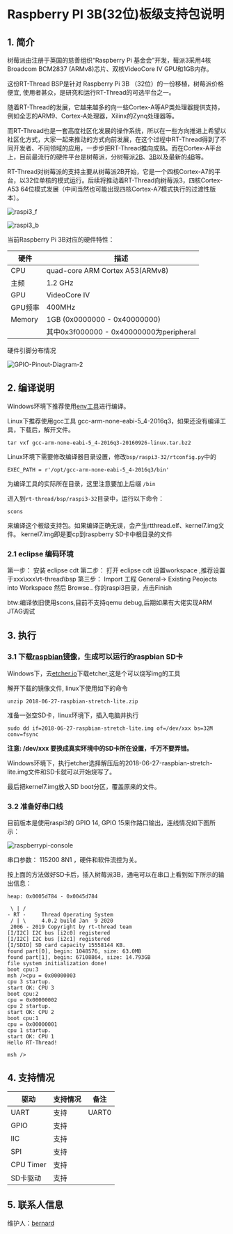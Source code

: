 # Raspberry PI 3B(32位)板级支持包说明

## 1. 简介

树莓派由注册于英国的慈善组织“Raspberry Pi 基金会”开发，莓派3采用4核Broadcom BCM2837 (ARMv8)芯片、双核VideoCore IV GPU和1GB内存。

这份RT-Thread BSP是针对 Raspberry Pi 3B （32位）的一份移植，树莓派价格便宜, 使用者甚众，是研究和运行RT-Thread的可选平台之一。

随着RT-Thread的发展，它越来越多的向一些Cortex-A等AP类处理器提供支持，例如全志的ARM9、Cortex-A处理器，Xilinx的Zynq处理器等。

而RT-Thread也是一套高度社区化发展的操作系统，所以在一些方向推进上希望以社区化方式，大家一起来推动的方式向前发展，在这个过程中RT-Thread得到了不同开发者、不同领域的应用，一步步把RT-Thread推向成熟。而在Cortex-A平台上，目前最流行的硬件平台是树莓派，分树莓派[2B](https://www.raspberrypi.org/products/raspberry-pi-2-model-b/)、[3B](https://www.raspberrypi.org/products/raspberry-pi-3-model-b/)以及最新的[4B](https://www.raspberrypi.org/products/raspberry-pi-4-model-b/)等。

RT-Thread对树莓派的支持主要从树莓派2B开始，它是一个四核Cortex-A7的平台，以32位单核的模式运行。后续将推动着RT-Thread向树莓派3，四核Cortex-A53 64位模式发展（中间当然也可能出现四核Cortex-A7模式执行的过渡性版本）。

![raspi3_f](figures/raspi3_f.jpg)

![raspi3_b](figures/raspi3_b.jpg)

当前Raspberry Pi 3B对应的硬件特性：

| 硬件   | 描述 |
|------- | ------------------------------- |
|  CPU   | quad-core ARM Cortex A53(ARMv8) |
|  主频  | 1.2 GHz |
| GPU | VideoCore IV |
| GPU频率 | 400MHz |
| Memory | 1GB  (0x0000000 - 0x40000000) |
| | 其中0x3f000000 - 0x40000000为peripheral |

硬件引脚分布情况

![GPIO-Pinout-Diagram-2](figures/GPIO-Pinout-Diagram-2.png)

## 2. 编译说明

Windows环境下推荐使用[env工具][1]进行编译。

Linux下推荐使用gcc工具 gcc-arm-none-eabi-5_4-2016q3，如果还没有编译工具，下载后，解开文件。

```
tar vxf gcc-arm-none-eabi-5_4-2016q3-20160926-linux.tar.bz2
```

Linux环境下需要修改编译器目录设置，修改`bsp/raspi3-32/rtconfig.py`中的

```
EXEC_PATH = r'/opt/gcc-arm-none-eabi-5_4-2016q3/bin'
```

为编译工具的实际所在目录，这里注意要加上后缀 `/bin`

进入到`rt-thread/bsp/raspi3-32`目录中，运行以下命令：

```
scons
```

来编译这个板级支持包。如果编译正确无误，会产生rtthread.elf、kernel7.img文件。
kernel7.img即是要cp到raspberry SD卡中根目录的文件

### 2.1 eclipse 编码环境 ###
第一步： 安装 eclipse cdt 
第二步： 打开 eclipse cdt 设置workspace ,推荐设置于xxx\xxx\rt-thread\bsp
第三步： Import 工程 General-> Existing Peojects into Workspace 然后 Browse.. 你的raspi3目录，点击Finish

btw:编译依旧使用scons,目前不支持qemu debug,后期如果有大佬实现ARM JTAG调试

## 3. 执行

### 3.1 下载[raspbian镜像][3]，生成可以运行的raspbian SD卡

Windows下，去[etcher.io][4]下载etcher,这是个可以烧写img的工具

解开下载的镜像文件, linux下使用如下的命令

```
unzip 2018-06-27-raspbian-stretch-lite.zip
```

准备一张空SD卡，linux环境下，插入电脑并执行

```
sudo dd if=2018-06-27-raspbian-stretch-lite.img of=/dev/xxx bs=32M conv=fsync
```

**注意: /dev/xxx 要换成真实环境中的SD卡所在设置，千万不要弄错。**

Windows环境下，执行etcher选择解压后的2018-06-27-raspbian-stretch-lite.img文件和SD卡就可以开始烧写了。

最后把kernel7.img放入SD boot分区，覆盖原来的文件。

### 3.2 准备好串口线

目前版本是使用raspi3的 GPIO 14, GPIO 15来作路口输出，连线情况如下图所示：



![raspberrypi-console](figures/raspberrypi-console.png)

串口参数： 115200 8N1 ，硬件和软件流控为关。

按上面的方法做好SD卡后，插入树莓派3B，通电可以在串口上看到如下所示的输出信息：

```text
heap: 0x0005d784 - 0x0045d784

 \ | /
- RT -     Thread Operating System
 / | \     4.0.2 build Jan  9 2020
 2006 - 2019 Copyright by rt-thread team
[I/I2C] I2C bus [i2c0] registered
[I/I2C] I2C bus [i2c1] registered
[I/SDIO] SD card capacity 15558144 KB.
found part[0], begin: 1048576, size: 63.0MB
found part[1], begin: 67108864, size: 14.793GB
file system initialization done!
boot cpu:3
msh />cpu = 0x00000003
cpu 3 startup.
start OK: CPU 3
boot cpu:2
cpu = 0x00000002
cpu 2 startup.
start OK: CPU 2
boot cpu:1
cpu = 0x00000001
cpu 1 startup.
start OK: CPU 1
Hello RT-Thread!

msh />
```

## 4. 支持情况

| 驱动 | 支持情况  |  备注  |
| ------ | ----  | :------:  |
| UART | 支持 | UART0|
| GPIO | 支持 | |
| IIC | 支持 | |
| SPI | 支持 | |
| CPU Timer | 支持 | |
| SD卡驱动 | 支持 | |

## 5. 联系人信息

维护人：[bernard][5]

[1]: https://www.rt-thread.org/page/download.html
[2]: https://launchpad.net/gcc-arm-embedded/4.8/4.8-2014-q1-update/+download/gcc-arm-none-eabi-4_8-2014q1-20140314-linux.tar.bz2
[3]: https://downloads.raspberrypi.org/raspbian_lite_latest
[4]: https://etcher.io
[5]: https://github.com/BernardXiong
